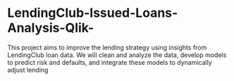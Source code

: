 # LendingClub-Issued-Loans-Analysis-Qlik-
This project aims to improve the lending strategy using insights from LendingClub loan data. We will clean and analyze the data, develop models to predict risk and defaults, and integrate these models to dynamically adjust lending 
